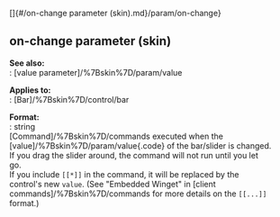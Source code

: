 []{#/on-change parameter (skin).md}/param/on-change}    
## on-change parameter (skin)    
**See also:**    
:   [value parameter]/%7Bskin%7D/param/value    
<!-- -->    
**Applies to:**    
:   [Bar]/%7Bskin%7D/control/bar    
<!-- -->    
**Format:**    
:   string    
[Command]/%7Bskin%7D/commands executed when the    
[value]/%7Bskin%7D/param/value{.code} of the bar/slider is changed.    
If you drag the slider around, the command will not run until you let    
go.    
If you include `[[*]]` in the command, it will be replaced by the    
control\'s new `value`. (See \"Embedded Winget\" in [client    
commands]/%7Bskin%7D/commands for more details on the `[[...]]`    
format.)  